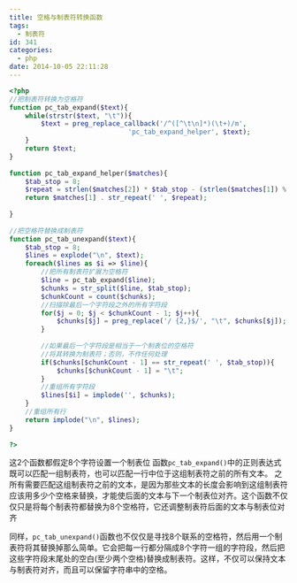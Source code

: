 ```yaml
---
title: 空格与制表符转换函数
tags:
  - 制表符
id: 341
categories:
  - php
date: 2014-10-05 22:11:28
---
```


```php
<?php
//把制表符转换为空格符
function pc_tab_expand($text){
    while(strstr($text, "\t")){
        $text = preg_replace_callback('/^([^\t\n]*)(\t+)/m', 
                              'pc_tab_expand_helper', $text);
    }
    return $text;
}
 
function pc_tab_expand_helper($matches){
    $tab_stop = 8;
    $repeat = strlen($matches[2]) * $tab_stop - (strlen($matches[1]) % $tab_stop);
    return $matches[1] . str_repeat(' ', $repeat);
 
}
 
//把空格符替换成制表符
function pc_tab_unexpand($text){
    $tab_stop = 8;
    $lines = explode("\n", $text);
    foreach($lines as $i => $line){
        //把所有制表符扩展为空格符
        $line = pc_tab_expand($line);
        $chunks = str_split($line, $tab_stop);
        $chunkCount = count($chunks);
        //扫描除最后一个字符段之外的所有字符段
        for($j = 0; $j < $chunkCount - 1; $j++){
            $chunks[$j] = preg_replace('/ {2,}$/', "\t", $chunks[$j]);
        }
         
        //如果最后一个字符段是相当于一个制表位的空格符
        //将其转换为制表符；否则，不作任何处理
        if($chunks[$chunkCount - 1] == str_repeat(' ', $tab_stop)){
            $chunks[$chunkCount - 1] = "\t";
        }
        //重组所有字符段
        $lines[$i] = implode('', $chunks);
    }
    //重组所有行
    return implode("\n", $lines);
}
 
?>
```

这2个函数都假定8个字符设置一个制表位
函数`pc_tab_expand()`中的正则表达式既可以匹配一组制表符，也可以匹配一行中位于这组制表符之前的所有文本。
之所有需要匹配这组制表符之前的文本，是因为那些文本的长度会影响到这组制表符应该用多少个空格来替换，才能使后面的文本与下一个制表位对齐。这个函数不仅仅只是将每个制表符都替换为8个空格符，它还调整制表符后面的文本与制表位对齐

同样，`pc_tab_unexpand()`函数也不仅仅是寻找8个联系的空格符，然后用一个制表符将其替换掉那么简单。它会把每一行都分隔成8个字符一组的字符段，然后把这些字符段末尾处的空白(至少两个空格)替换成制表符。这样，不仅可以保持文本与制表符对齐，而且可以保留字符串中的空格。